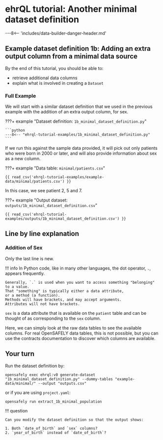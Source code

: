 # ehrQL tutorial: Another minimal dataset definition

---8<-- 'includes/data-builder-danger-header.md'

## Example dataset definition 1b: Adding an extra output column from a minimal data source

By the end of this tutorial, you should be able to:

* retrieve additional data columns
* explain what is involved in creating a `Dataset`

### Full Example

We will start with a similar dataset definition that we used in the previous example
with the addition of an extra output column, for sex.

???+ example "Dataset definition: `1b_minimal_dataset_definition.py`"

    ```python
    ---8<-- "ehrql-tutorial-examples/1b_minimal_dataset_definition.py"
    ```

If we run this against the sample data provided, it will pick out only patients who were born in 2000 or later, and will also provide information about sex as a new column.

???+ example "Data table: `minimal/patients.csv`"

    {{ read_csv('ehrql-tutorial-examples/example-data/minimal/patients.csv') }}

In this case, we see patient 2, 5 and 7.

???+ example "Output dataset: `outputs/1b_minimal_dataset_definition.csv`"

    {{ read_csv('ehrql-tutorial-examples/outputs/1b_minimal_dataset_definition.csv') }}

## Line by line explanation

### Addition of Sex

Only the last line is new.

!!! info
    In Python code, like in many other languages, the dot operator, `.`, appears frequently.

    Generally, `.` is used when you want to access something "belonging" to a value.
    That "something" is typically either a data attribute,
    or a method (a function).
    Methods will have brackets, and may accept arguments.
    Attributes will not have brackets.

`sex` is a data attribute that is available on the `patient` table
and can be thought of as corresponding to the `sex` column.

Here, we can simply look at the raw data tables to see the available columns.
For real OpenSAFELY data tables, this is not possible,
but you can use the contracts documentation to discover which columns are available.

## Your turn

Run the dataset definition by:

```
opensafely exec ehrql:v0 generate-dataset "1b_minimal_dataset_definition.py" --dummy-tables "example-data/minimal/" --output "outputs.csv"
```

or if you are using `project.yaml`:

```
opensafely run extract_1b_minimal_population
```

!!! question

    Can you modify the dataset definition so that the output shows:

    1. Both `date_of_birth` and `sex` columns?
    2. `year_of_birth` instead of `date_of_birth`?
